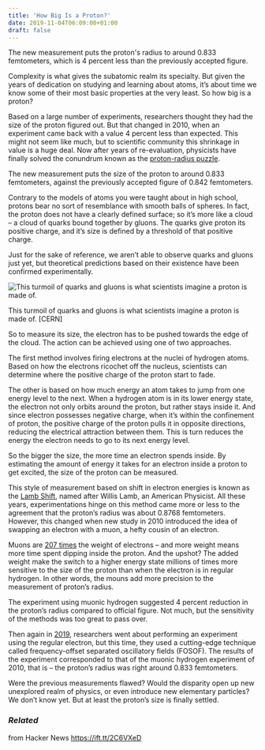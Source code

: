 ```yaml
---
title: 'How Big Is a Proton?'
date: 2019-11-04T06:09:00+01:00
draft: false
---
```


The new measurement puts the proton's radius to around 0.833 femtometers, which is 4 percent less than the previously accepted figure.

Complexity is what gives the subatomic realm its specialty. But given the years of dedication on studying and learning about atoms, it’s about time we know some of their most basic properties at the very least. So how big is a proton?

Based on a large number of experiments, researchers thought they had the size of the proton figured out. But that changed in 2010, when an experiment came back with a value 4 percent less than expected. This might not seem like much, but to scientific community this shrinkage in value is a huge deal. Now after years of re-evaluation, physicists have finally solved the conundrum known as the [proton-radius puzzle](https://www.nature.com/news/proton-size-puzzle-deepens-1.22760).

The new measurement puts the size of the proton to around 0.833 femtometers, against the previously accepted figure of 0.842 femtometers.

Contrary to the models of atoms you were taught about in high school, protons bear no sort of resemblance with smooth balls of spheres. In fact, the proton does not have a clearly defined surface; so it’s more like a cloud – a cloud of quarks bound together by gluons. The quarks give proton its positive charge, and it’s size is defined by a threshold of that positive charge.

Just for the sake of reference, we aren’t able to observe quarks and gluons just yet, but theoretical predictions based on their existence have been confirmed experimentally.

![This turmoil of quarks and gluons is what scientists imagine a proton is made of. ](https://i1.wp.com/sparkonit.com/wp-content/uploads/2019/11/mayhem-of-quarks-and-gluons-inside-the-proton..jpg?fit=780%2C481&ssl=1)

This turmoil of quarks and gluons is what scientists imagine a proton is made of. \[CERN\]

So to measure its size, the electron has to be pushed towards the edge of the cloud. The action can be achieved using one of two approaches.   

The first method involves firing electrons at the nuclei of hydrogen atoms. Based on how the electrons ricochet off the nucleus, scientists can determine where the positive charge of the proton start to fade.

The other is based on how much energy an atom takes to jump from one energy level to the next. When a hydrogen atom is in its lower energy state, the electron not only orbits around the proton, but rather stays inside it. And since electron possesses negative charge, when it’s within the confinement of proton, the positive charge of the proton pulls it in opposite directions, reducing the electrical attraction between them. This is turn reduces the energy the electron needs to go to its next energy level.

So the bigger the size, the more time an electron spends inside. By estimating the amount of energy it takes for an electron inside a proton to get excited, the size of the proton can be measured.

This style of measurement based on shift in electron energies is known as the [Lamb Shift](https://en.wikipedia.org/wiki/Willis_Lamb), named after Willis Lamb, an American Physicist. All these years, experimentations hinge on this method came more or less to the agreement that the proton’s radius was about 0.8768 femtometers. However, this changed when new study in 2010 introduced the idea of swapping an electron with a muon, a hefty cousin of an electron.

Muons are [207 times](https://www.britannica.com/science/muon) the weight of electrons – and more weight means more time spent dipping inside the proton. And the upshot? The added weight make the switch to a higher energy state millions of times more sensitive to the size of the proton than when the electron is in regular hydrogen. In other words, the mouns add more precision to the measurement of proton’s radius.

The experiment using muonic hydrogen suggested 4 percent reduction in the proton’s radius compared to official figure. Not much, but the sensitivity of the methods was too great to pass over.

Then again in [2019](https://news.yorku.ca/2019/09/05/scientists-measure-precise-proton-radius-to-help-resolve-decade-old-puzzle/), researchers went about performing an experiment using the regular electron, but this time, they used a cutting-edge technique called frequency-offset separated oscillatory fields (FOSOF). The results of the experiment corresponded to that of the muonic hydrogen experiment of 2010, that is – the proton’s radius was right around 0.833 femtometers.

Were the previous measurements flawed? Would the disparity open up new unexplored realm of physics, or even introduce new elementary particles? We don’t know yet. But at least the proton’s size is finally settled.

### _Related_

  
  
from Hacker News https://ift.tt/2C6VXeD